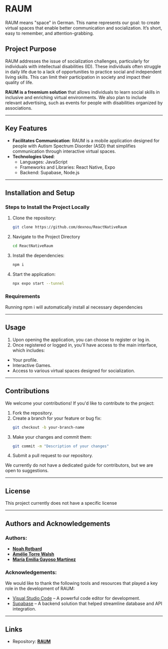 # RAUM

RAUM means "space" in German. This name represents our goal: to create virtual spaces that enable better communication and socialization. It’s short, easy to remember, and attention-grabbing.

## Project Purpose

RAUM addresses the issue of socialization challenges, particularly for individuals with intellectual disabilities (ID). These individuals often struggle in daily life due to a lack of opportunities to practice social and independent living skills. This can limit their participation in society and impact their quality of life.

**RAUM is a freemium solution** that allows individuals to learn social skills in inclusive and enriching virtual environments. We also plan to include relevant advertising, such as events for people with disabilities organized by associations.

---

## Key Features

- **Facilitates Communication**: RAUM is a mobile application designed for people with Autism Spectrum Disorder (ASD) that simplifies communication through interactive virtual spaces.
- **Technologies Used**:
  - Languages: JavaScript
  - Frameworks and Libraries: React Native, Expo
  - Backend: Supabase, Node.js

---

## Installation and Setup

### Steps to Install the Project Locally

1. Clone the repository:
   ```bash
   git clone https://github.com/dexnou/ReactNativeRaum
2. Navigate to the Project Directory
   ```bash
   cd ReactNativeRaum
3. Install the dependencies:
   ```bash
   npm i
4. Start the application:
   ```bash
   npx expo start --tunnel
### Requirements
Running npm i will automatically install al necessary dependencies

---

## Usage
1. Upon opening the application, you can choose to register or log in.
2. Once registered or logged in, you'll have access to the main interface, which includes:
- Your profile.
- Interactive Games.
- Access to various virtual spaces designed for socialization.

---

## Contributions
We welcome your contributions! If you'd like to contribute to the project:

1. Fork the repository.
2. Create a branch for your feature or bug fix:
   ```bash
   git checkout -b your-branch-name
3. Make your changes and commit them:
   ```bash
   git commit -m "Description of your changes"
4. Submit a pull request to our repository.

We currently do not have a dedicated guide for contributors, but we are open to suggestions.

---

## License
This project currently does not have a specific license

---

## Authors and Acknowledgements

### Authors:
- [**Noah Rotbard**](https://github.com/dexnou)  
- [**Amélie Torre Walsh**](https://github.com/Ame005)  
- [**María Emilia Gayoso Martínez**](https://github.com/EmiliaGayoso)  

### Acknowledgements:
We would like to thank the following tools and resources that played a key role in the development of RAUM:  
- [Visual Studio Code](https://code.visualstudio.com/) – A powerful code editor for development.  
- [Supabase](https://supabase.com/) – A backend solution that helped streamline database and API integration.  

---

## Links
- Repository: [**RAUM**](https://github.com/dexnou/ReactNativeRaum) 
